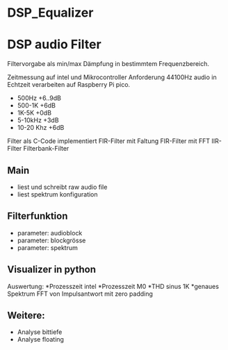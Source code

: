 # DSP_Equalizer

# DSP audio Filter

Filtervorgabe als min/max Dämpfung in bestimmtem Frequenzbereich.

Zeitmessung auf intel und Mikrocontroller
Anforderung 44100Hz audio in Echtzeit verarbeiten auf Raspberry Pi pico.

- 500Hz +6..9dB
- 500-1K +6dB
- 1K-5K +0dB
- 5-10kHz +3dB
- 10-20 Khz +6dB

Filter als C-Code implementiert
FIR-Filter mit Faltung 
FIR-Filter mit FFT
IIR-Filter
Filterbank-Filter

## Main
- liest und schreibt raw audio file
- liest spektrum konfiguration

## Filterfunktion
- parameter: audioblock
- parameter: blockgrösse
- parameter: spektrum



## Visualizer in python
Auswertung:
*Prozesszeit intel
*Prozesszeit M0
*THD sinus 1K
*genaues Spektrum FFT von Impulsantwort mit zero padding

## Weitere:
- Analyse bittiefe
- Analyse floating